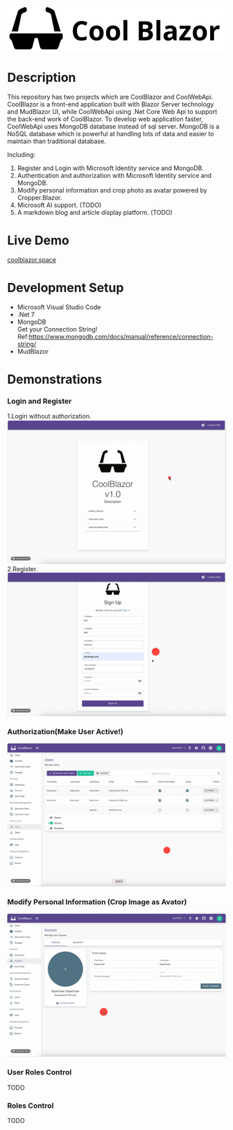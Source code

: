 <p align="center">
   <img src="/CoolBlazor/CoolBlazor/wwwroot/images/Logos/svglogo.svg" alt="CoolBlazor" title="CoolBlazor">
</p>

# Description
This repository has two projects which are CoolBlazor and CoolWebApi. CoolBlazor is a front-end  application built with Blazor Server technology and MudBlazor UI, while CoolWebApi using .Net Core Web Api to support the back-end work of CoolBlazor. To develop web application faster, CoolWebApi uses MongoDB database instead of sql server. MongoDB is a NoSQL database which is powerful at handling lots of data and easier to maintain than traditional database. 

Including:
1. Register and Login with Microsoft Identity service and MongoDB.
2. Authentication and authorization with Microsoft Identity service and MongoDB. 
3. Modify personal information and crop photo as avatar powered by Cropper.Blazor.
4. Microsoft AI support. (TODO)
5. A markdown blog and article display platform. (TODO)

# Live Demo
[coolblazor.space](coolblazor.space)

# Development Setup
- Microsoft Visual Studio Code
- .Net 7
- MongoDB<br>
     Get your Connection String! Ref:https://www.mongodb.com/docs/manual/reference/connection-string/
- MudBlazor

# Demonstrations
### Login and Register
1.Login without authorization.
![img](https://github.com/UMkashingHui/CoolBlazor/blob/master/CoolBlazor/CoolBlazor/wwwroot/images/Gifs/Login_NotActive.gif)
2.Register.
![img](https://github.com/UMkashingHui/CoolBlazor/blob/master/CoolBlazor/CoolBlazor/wwwroot/images/Gifs/Register.gif)
### Authorization(Make User Active!)
![img](https://github.com/UMkashingHui/CoolBlazor/blob/master/CoolBlazor/CoolBlazor/wwwroot/images/Gifs/ActivateUser.gif)
### Modify Personal Information (Crop Image as Avator)
![img](https://github.com/UMkashingHui/CoolBlazor/blob/master/CoolBlazor/CoolBlazor/wwwroot/images/Gifs/CropImageAsAvatar.gif)
### User Roles Control
TODO
### Roles Control
TODO
